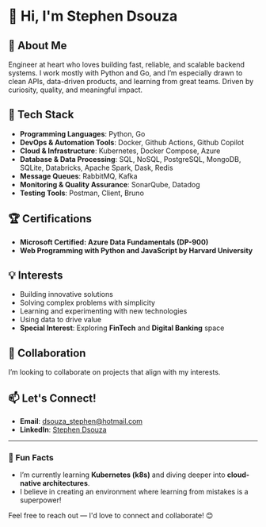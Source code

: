 # 👋 Hi, I'm Stephen Dsouza  

## 🚀 About Me
Engineer at heart who loves building fast, reliable, and scalable backend systems. I work mostly with Python and Go, and I’m especially drawn to clean APIs, data-driven products, and learning from great teams. Driven by curiosity, quality, and meaningful impact.

## 🌱 Tech Stack
- **Programming Languages**: Python, Go
- **DevOps & Automation Tools**: Docker, Github Actions, Github Copilot 
- **Cloud & Infrastructure**: Kubernetes, Docker Compose, Azure
- **Database & Data Processing**: SQL, NoSQL, PostgreSQL, MongoDB, SQLite, Databricks, Apache Spark, Dask, Redis
- **Message Queues**: RabbitMQ, Kafka
- **Monitoring & Quality Assurance**: SonarQube, Datadog
- **Testing Tools**: Postman, Client, Bruno

## 🏆 Certifications
- **Microsoft Certified: Azure Data Fundamentals (DP-900)**
- **Web Programming with Python and JavaScript by Harvard University**

## 💡 Interests
- Building innovative solutions 
- Solving complex problems with simplicity  
- Learning and experimenting with new technologies
- Using data to drive value
- **Special Interest**: Exploring **FinTech** and **Digital Banking** space

## 💞️ Collaboration
I’m looking to collaborate on projects that align with my interests.

## 📫 Let's Connect!
- **Email**: [dsouza_stephen@hotmail.com](mailto:dsouza_stephen@hotmail.com)  
- **LinkedIn**: [Stephen Dsouza](https://www.linkedin.com/in/stephen-michael-dsouza/)

---

### 🚀 Fun Facts
- I’m currently learning **Kubernetes (k8s)** and diving deeper into **cloud-native architectures**.  
- I believe in creating an environment where learning from mistakes is a superpower!

Feel free to reach out — I'd love to connect and collaborate! 😊  


<!---
StephenDsouza90/StephenDsouza90 is a ✨ special ✨ repository because its `README.md` (this file) appears on your GitHub profile.
You can click the Preview link to take a look at your changes.
--->
